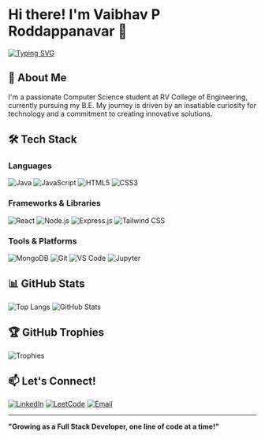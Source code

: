 # Hi there! I'm Vaibhav P Roddappanavar 👋

[![Typing SVG](https://readme-typing-svg.herokuapp.com?font=Fira+Code&pause=1000&color=1E88E5&width=435&lines=MERN+Stack+Developer;Tech+Enthusiast;Problem+Solver)](https://git.io/typing-svg)

## 🚀 About Me
I'm a passionate Computer Science student at RV College of Engineering, currently pursuing my B.E. My journey is driven by an insatiable curiosity for technology and a commitment to creating innovative solutions.

## 🛠️ Tech Stack

### Languages
![Java](https://img.icons8.com/color/48/java-coffee-cup-logo--v1.png)
![JavaScript](https://img.icons8.com/color/48/javascript--v1.png)
![HTML5](https://img.icons8.com/color/48/html-5--v1.png)
![CSS3](https://img.icons8.com/color/48/css3--v1.png)

### Frameworks & Libraries
![React](https://img.icons8.com/color/48/react-native--v1.png)
![Node.js](https://img.icons8.com/color/48/nodejs.png)
![Express.js](https://img.icons8.com/ios/50/express-js.png)
![Tailwind CSS](https://img.icons8.com/color/48/tailwindcss.png)

### Tools & Platforms
![MongoDB](https://img.icons8.com/color/48/mongodb.png)
![Git](https://img.icons8.com/color/48/git.png)
![VS Code](https://img.icons8.com/color/48/visual-studio-code-2019.png)
![Jupyter](https://img.icons8.com/ios/50/jupyter.png)


## 📊 GitHub Stats
![Top Langs](https://github-readme-stats.vercel.app/api/top-langs/?username=VaibhavPRoddappanavar&layout=compact&theme=radical)
![GitHub Stats](https://github-readme-stats.vercel.app/api?username=vaibhavproddappanavar&show_icons=true&theme=radical)

## 🏆 GitHub Trophies
![Trophies](https://github-profile-trophy.vercel.app/?username=vaibhavproddappanavar&theme=radical)

## 📫 Let's Connect!
[![LinkedIn](https://img.shields.io/badge/LinkedIn-0077B5?style=for-the-badge&logo=linkedin&logoColor=white)](https://linkedin.com/in/vpr31102004)
[![LeetCode](https://img.shields.io/badge/-LeetCode-FFA116?style=for-the-badge&logo=LeetCode&logoColor=black)](https://leetcode.com/vaibhavpr381)
[![Email](https://img.shields.io/badge/Email-D14836?style=for-the-badge&logo=gmail&logoColor=white)](mailto:vaibhavpr381@gmail.com)


---
**"Growing as a Full Stack Developer, one line of code at a time!"**
